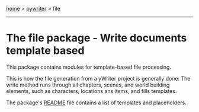 [home](index) > [pywriter](pywriter) > file

- - -

# The file package - Write documents template based

This package contains modules for template-based file processing.

This is how the file generation from a yWriter project is generally done:
The write method runs through all chapters, scenes, and world building 
elements, such as characters, locations ans items, and fills templates. 

The package's [README](https://github.com/peter88213/PyWriter/tree/master/src/pywriter/file#readme) file contains a list of templates and placeholders.

